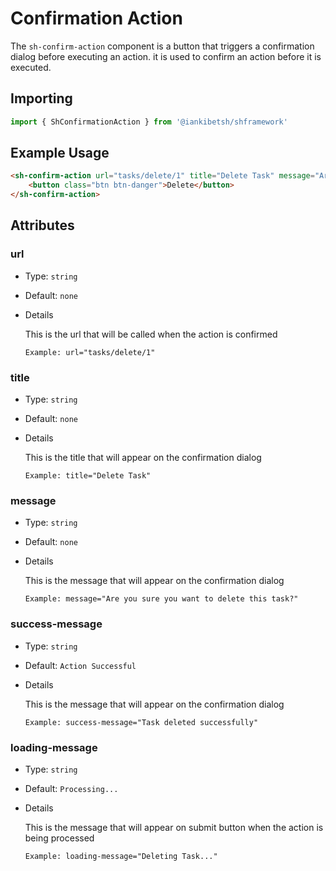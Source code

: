 # Confirmation Action

The `sh-confirm-action` component is a button that triggers a 
confirmation dialog before executing an action.
it is used to confirm an action before it is executed.

## Importing
```javascript
import { ShConfirmationAction } from '@iankibetsh/shframework'
```

## Example Usage 
```html
<sh-confirm-action url="tasks/delete/1" title="Delete Task" message="Are you sure you want to delete this task?">
    <button class="btn btn-danger">Delete</button>
</sh-confirm-action>
```

## Attributes

### url
- Type: `string`
- Default: `none`
- Details

    This is the url that will be called when the action is confirmed

      Example: url="tasks/delete/1"

### title
- Type: `string`
- Default: `none`
- Details

    This is the title that will appear on the confirmation dialog

      Example: title="Delete Task"

### message
- Type: `string`
- Default: `none`
- Details

    This is the message that will appear on the confirmation dialog

      Example: message="Are you sure you want to delete this task?"

### success-message
- Type: `string`
- Default: `Action Successful`
- Details

    This is the message that will appear on the confirmation dialog

      Example: success-message="Task deleted successfully"

### loading-message
- Type: `string`
- Default: `Processing...`
- Details

    This is the message that will appear on submit button when the action is being processed

      Example: loading-message="Deleting Task..."

